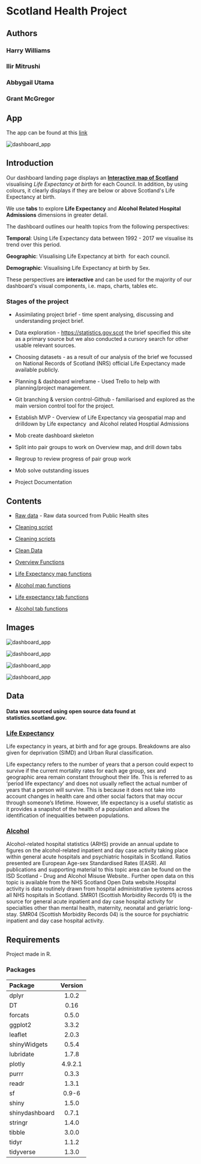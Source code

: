 # Scotland Health Project
## Authors
### Harry Williams    
### Ilir Mitrushi    
### Abbygail Utama    
### Grant McGregor 

## App

The app can be found at this [link](https://hgw2.shinyapps.io/scotland_health_group_project/)

![dashboard_app](images/app_landing_page.png)

## Introduction

Our dashboard landing page displays an [**Interactive map of Scotland**](https://hgw2.shinyapps.io/scotland_health_group_project/) visualising *Life Expectancy at birth* for each Council. In addition, by using colours, it clearly displays if they are below or above Scotland's Life Expectancy at birth.

We use **tabs** to explore **Life Expectancy** and **Alcohol Related Hospital Admissions** dimensions in greater detail. 

The dashboard outlines our health topics from the following perspectives:

**Temporal**: Using Life Expectancy data between 1992 - 2017 we visualise its trend over this period.

**Geographic**: Visualising Life Expectancy at birth  for each council.

**Demographic**: Visualising Life Expectancy at birth by Sex.

These perspectives are **interactive** and can be used for the majority of our dashboard's visual components, i.e. maps, charts, tables etc.

### Stages of the project

-   Assimilating project brief - time spent analysing, discussing and understanding project brief.

-   Data exploration - [<https://statistics.gov.scot>](https://statistics.gov.scot/) the brief specified this site as a primary source but we also conducted a cursory search for other usable relevant sources.

-   Choosing datasets - as a result of our analysis of the brief we focussed on National Records of Scotland (NRS) official Life Expectancy made available publicly. 

-   Planning & dashboard wireframe - Used Trello to help with planning/project management.

-   Git branching & version control-Github - familiarised and explored as the main version control tool for the project.

-   Establish MVP	- Overview of Life Expectancy via geospatial map and drilldown by Life expectancy  and Alcohol related Hosptial Admissions

-   Mob create dashboard skeleton

-   Split into pair groups to work on Overview map, and drill down tabs

-   Regroup to review progress of pair group work

-   Mob solve outstanding issues

-   Project Documentation

## Contents
 * [Raw data](raw_data) - Raw data sourced from Public Health sites
 
 * [Cleaning script](cleaning_scripts) 

 * [Cleaning scripts](cleaning_script) 

 * [Clean Data](clean_data) 
 * [Overview Functions](overview_functions)
 *  [Life Expectancy map functions](Le_map_functions) 
 *   [Alcohol map functions](alcohol_map_functions) 
 *   [Life expectancy tab functions](life_ex_tab_functions) 
 *   [Alcohol tab functions](alcohol_consumption_functions) 

## Images
![dashboard_app](images/life_expectancy_map.png)

![dashboard_app](images/life_expectancy_tab.png)

![dashboard_app](images/alcohol_map.png)

![dashboard_app](images/alcohol_tab.png)

 
## Data
#### Data was sourced using open source data found at statistics.scotland.gov. 

### [Life Expectancy](https://statistics.gov.scot/resource?uri=http%3A%2F%2Fstatistics.gov.scot%2Fdata%2FLife-Expectancy)
Life expectancy in years, at birth and for age groups. Breakdowns are also given for deprivation (SIMD) and Urban Rural classification.

Life expectancy refers to the number of years that a person could expect to survive if the current mortality rates for each age group, sex and geographic area remain constant throughout their life. This is referred to as ‘period life expectancy’ and does not usually reflect the actual number of years that a person will survive. This is because it does not take into account changes in health care and other social factors that may occur through someone’s lifetime. However, life expectancy is a useful statistic as it provides a snapshot of the health of a population and allows the identification of inequalities between populations.

### [Alcohol](https://statistics.gov.scot/resource?uri=http%3A%2F%2Fstatistics.gov.scot%2Fdata%2Falcohol-related-hospital-statistics) 
 Alcohol-related hospital statistics (ARHS) provide an annual update to figures on the alcohol-related inpatient and day case activity taking place within general acute hospitals and psychiatric hospitals in Scotland. Ratios presented are European Age-sex Standardised Rates (EASR). All publications and supporting material to this topic area can be found on the ISD Scotland - Drug and Alcohol Misuse Website.. Further open data on this topic is available from the NHS Scotland Open Data website.Hospital activity is data routinely drawn from hospital administrative systems across all NHS hospitals in Scotland. SMR01 (Scottish Morbidity Records 01) is the source for general acute inpatient and day case hospital activity for specialties other than mental health, maternity, neonatal and geriatric long-stay. SMR04 (Scottish Morbidity Records 04) is the source for psychiatric inpatient and day case hospital activity.

## Requirements
Project made in R.  

### Packages

| Package      | Version    
| :------------- | :----------: 
|dplyr|1.0.2|
|DT|0.16
|forcats|0.5.0
|ggplot2|3.3.2 
|leaflet|2.0.3  
|shinyWidgets| 0.5.4  
|lubridate| 1.7.8  
|plotly| 4.9.2.1 
|purrr|0.3.3  
|readr|1.3.1
|sf|0.9-6
|shiny|1.5.0
|shinydashboard|0.7.1 
|stringr|1.4.0 
| tibble|3.0.0 
|tidyr|1.1.2
|tidyverse|1.3.0 




       
